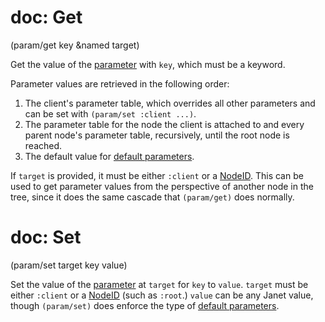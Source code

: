# doc: Get

(param/get key &named target)

Get the value of the [parameter](/parameters.md) with `key`, which must be a keyword.

Parameter values are retrieved in the following order:

1. The client's parameter table, which overrides all other parameters and can be set with `(param/set :client ...)`.
2. The parameter table for the node the client is attached to and every parent node's parameter table, recursively, until the root node is reached.
3. The default value for [default parameters](/parameters.md#default-parameters).

If `target` is provided, it must be either `:client` or a [NodeID](/api.md#nodeid). This can be used to get parameter values from the perspective of another node in the tree, since it does the same cascade that `(param/get)` does normally.

# doc: Set

(param/set target key value)

Set the value of the [parameter](/parameters.md) at `target` for `key` to `value`. `target` must be either `:client` or a [NodeID](/api.md#nodeid) (such as `:root`.) `value` can be any Janet value, though `(param/set)` does enforce the type of [default parameters](/parameters.md#default-parameters).
